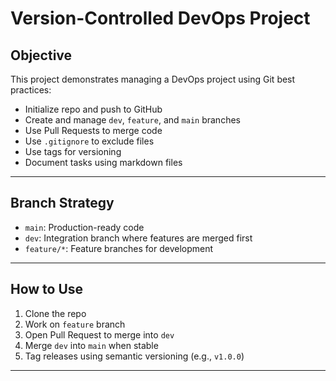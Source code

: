 # Version-Controlled DevOps Project

## Objective
This project demonstrates managing a DevOps project using Git best practices:
- Initialize repo and push to GitHub
- Create and manage `dev`, `feature`, and `main` branches
- Use Pull Requests to merge code
- Use `.gitignore` to exclude files
- Use tags for versioning
- Document tasks using markdown files

---

## Branch Strategy
- `main`: Production-ready code
- `dev`: Integration branch where features are merged first
- `feature/*`: Feature branches for development

---

## How to Use
1. Clone the repo
2. Work on `feature` branch
3. Open Pull Request to merge into `dev`
4. Merge `dev` into `main` when stable
5. Tag releases using semantic versioning (e.g., `v1.0.0`)

---

